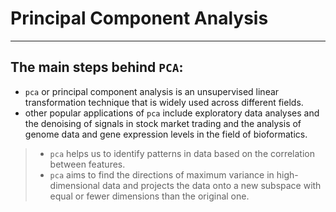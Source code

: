 # Principal Component Analysis
---

## The main steps behind `PCA`:

* `pca` or principal component analysis is an unsupervised linear transformation technique that is widely used across different fields.
* other popular applications of `pca` include exploratory data analyses and the denoising of signals in stock market trading and the analysis of genome data and gene expression levels in the field of bioformatics.

 > * `pca` helps us to identify patterns in data based on the correlation between features.
 > * `pca` aims to find the directions of maximum variance in high-dimensional data and projects the data onto a new subspace with equal or fewer dimensions than the original one.

 